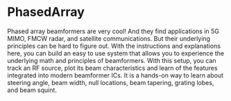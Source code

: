 # PhasedArray

Phased array beamformers are very cool! And they find applications in 5G MIMO, FMCW radar, and satellite communications. But their underlying principles can be hard to figure out. With the instructions and explanations here, you can build an easy to use system that allows you to experience the underlying math and principles of beamformers.  With this setup, you can track an RF source, plot its beam characteristics and learn of the features integrated into modern beamformer ICs. It is a hands-on way to learn about steering angle, beam width, null locations, beam tapering, grating lobes, and beam squint.  


